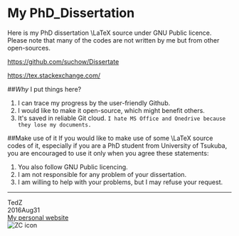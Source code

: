 # My PhD_Dissertation 

Here is my PhD dissertation \LaTeX source under GNU Public licence. 
Please note that many of the codes are not written by me but from other open-sources. 

https://github.com/suchow/Dissertate

https://tex.stackexchange.com/

##*Why* I put things here? 
1. I can trace my progress by the user-friendly Github. 
2. I would like to make it open-source, which might benefit others. 
3. It's saved in reliable Git cloud. `I hate MS Office and Onedrive because they lose my documents.`

##Make use of it
If you would like to make use of some \LaTeX source codes of it, especially if you are a PhD student from University of Tsukuba, you are encouraged to use it only when you agree these statements: 

1.  You also follow GNU Public licencing. 
2.  I am not responsible for any problem of your dissertation. 
3.  I am willing to help with your problems, but I may refuse your request. 

-------------
TedZ  
2016Aug31  
[My personal website](chaozhang.webs.com)  
![ZC icon](http://chaozhang.webs.com/Capture.JPG)

